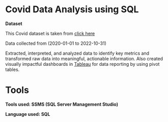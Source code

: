 # Covid Data Analysis using SQL

**Dataset**

This Covid dataset is taken from [click here](https://ourworldindata.org/covid-deaths)

Data collected from (2020-01-01 to 2022-10-31)

Extracted, interpreted, and analyzed data to identify key metrics and transformed raw data into meaningful, actionable information. Also created visually impactful dashboards in [Tableau](https://public.tableau.com/app/profile/divya1779/viz/CovidDataAnalysis_16678350872160/Dashboard1) for data reporting by using pivot tables.

# Tools
**Tools used: SSMS (SQL Server Management Studio)**

**Language used: SQL**





